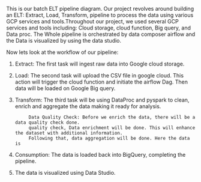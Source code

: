 











This is our batch ELT pipeline diagram.
Our project revolves around building an ELT: Extract, Load, Transform, pipeline to process the data using various GCP services and tools.Throughout our project, we used several GCP services and tools including: Cloud storage, cloud function, Big query, and Data proc. 
The Whole pipeline is orchestrated by data composer airflow and the Data is visualized by using the data studio.

Now lets look at the workflow of our pipeline:

1. Extract: The first task will ingest raw data into Google cloud storage.

2. Load: The second task will upload the CSV file in google cloud. This action will trigger the cloud function and initiate the airflow Dag. Then data will be loaded on Google Big query.

3. Transform: The third task will be using DataProc and pyspark to clean, enrich and aggregate the data making it ready for analysis.

            Data Quality Check: Before we enrich the data, there will be a data quality check done. 
            quality check, Data enrichment will be done. This will enhance the dataset with additional information. 
            Following that, data aggregation will be done. Here the data is
   
5. Consumption: The data is loaded back into BigQuery, completing the pipeline.
   
6. The data is visualized using Data Studio. 


